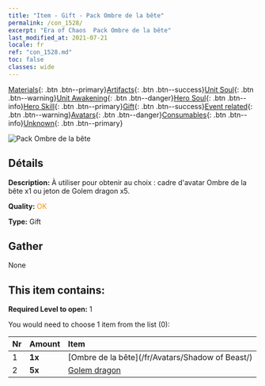 ```yaml
---
title: "Item - Gift - Pack Ombre de la bête"
permalink: /con_1528/
excerpt: "Era of Chaos  Pack Ombre de la bête"
last_modified_at: 2021-07-21
locale: fr
ref: "con_1528.md"
toc: false
classes: wide
---
```

 [Materials](/ItemsFR/){: .btn .btn--primary}[Artifacts](/ItemsFR/Artifacts/){: .btn .btn--success}[Unit Soul](/ItemsFR/UnitSoul/){: .btn .btn--warning}[Unit Awakening](/ItemsFR/UnitAwakening/){: .btn .btn--danger}[Hero Soul](/ItemsFR/HeroSoul/){: .btn .btn--info}[Hero Skill](/ItemsFR/HeroSkill/){: .btn .btn--primary}[Gift](/ItemsFR/Gift/){: .btn .btn--success}[Event related](/ItemsFR/Events/){: .btn .btn--warning}[Avatars](/ItemsFR/Avatars/){: .btn .btn--danger}[Consumables](/ItemsFR/Consumables/){: .btn .btn--info}[Unknown](/ItemsFR/Unknown/){: .btn .btn--primary}

 ![Pack Ombre de la bête](/images/t/i_907142.png)

## Détails
 **Description:** À utiliser pour obtenir au choix : cadre d'avatar Ombre de la bête x1 ou jeton de Golem dragon x5.

 **Quality:** <span style="color: #FF8C00">OK</span>

 **Type:** Gift

## Gather

  None

## This item contains:

 **Required Level to open:** 1

 You would need to choose 1 item from the list (0):

  | Nr | Amount |     Item    |
  |:---|:-------|:------------|
  | 1 |  **1x** | [Ombre de la bête](/fr/Avatars/Shadow of Beast/) |  | 
  | 2 |  **5x** | [Golem dragon](/ItemsFR/unt_243/) |  | 
